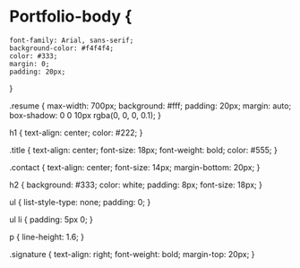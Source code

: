 # Portfolio-body {
    font-family: Arial, sans-serif;
    background-color: #f4f4f4;
    color: #333;
    margin: 0;
    padding: 20px;
}

.resume {
    max-width: 700px;
    background: #fff;
    padding: 20px;
    margin: auto;
    box-shadow: 0 0 10px rgba(0, 0, 0, 0.1);
}

h1 {
    text-align: center;
    color: #222;
}

.title {
    text-align: center;
    font-size: 18px;
    font-weight: bold;
    color: #555;
}

.contact {
    text-align: center;
    font-size: 14px;
    margin-bottom: 20px;
}

h2 {
    background: #333;
    color: white;
    padding: 8px;
    font-size: 18px;
}

ul {
    list-style-type: none;
    padding: 0;
}

ul li {
    padding: 5px 0;
}

p {
    line-height: 1.6;
}

.signature {
    text-align: right;
    font-weight: bold;
    margin-top: 20px;
}


